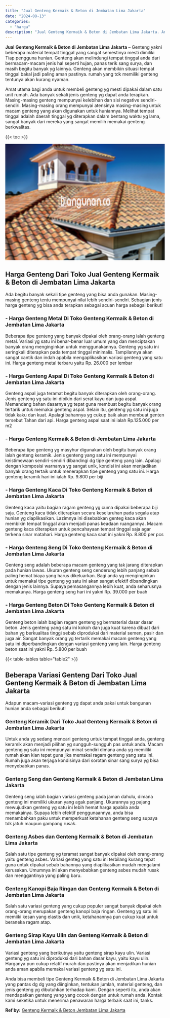 ```yaml
---
title: "Jual Genteng Kermaik & Beton di Jembatan Lima Jakarta"
date: "2024-08-13"
categories: 
  - "harga"
description: "Jual Genteng Kermaik & Beton di Jembatan Lima Jakarta. Anda bisa membeli tipe Genteng Kermaik & Beton di Jembatan Lima Jakarta yang pantas dg dg yang diingin..."
---
```


**Jual Genteng Kermaik & Beton di Jembatan Lima Jakarta** – Genteng yakni beberapa material tempat tinggal yang sangat semestinya mesti dimiliki Tiap pengguna hunian. Genteng akan melindungi tempat tinggal anda dari bermacam-macam jenis hal seperti hujan, panas terik sang surya, dan masih begitu banyak yg lainnya. Genteng akan membikin situasi tempat tinggal bakal jadi paling aman pastinya. rumah yang tdk memiliki genteng tentunya akan kurang nyaman.

Amat utama bagi anda untuk membeli genteng yg mesti dipakai dalam satu unit rumah. Ada banyak sekali jenis genteng yg dapat anda terapkan. Masing-masing genteng mempunyai kelebihan dan sisi negative sendiri-sendiri. Masing-masing orang mempunyai atensinya masing-masing untuk macam genteng yang akan digunakan untuk huniannya. Melihat tempat tinggal adalah daerah tinggal yg diterapkan dalam bentang waktu yg lama, sangat banyak dari mereka yang sangat memilih memakai genteng berkwalitas.

{{< toc >}}

![Jual Genteng Kermaik & Beton di Jembatan Lima Jakarta](/images/genteng-minimalis-murah10.png)

## Harga Genteng Dari Toko Jual Genteng Kermaik & Beton di Jembatan Lima Jakarta

Ada begitu banyak sekali tipe genteng yang bisa anda gunakan. Masing-masing genteng tentu mempunyai nilai lebih sendiri-sendiri. Sebagian jenis harga genteng yg bisa anda terapkan sebagai acuan harga sebagai berikut!

### \- Harga Genteng Metal Di Toko Genteng Kermaik & Beton di Jembatan Lima Jakarta

Beberapa tipe genteng yang banyak dipakai oleh orang-orang ialah genteng metal. Variasi yg satu ini benar-benar luar umum yang dan menciptakan banyak orang menginginkan untuk menggunakannya. Genteng yg satu ini seringkali diterapkan pada tempat tinggal minimalis. Tampilannya akan sangat cantik dan indah apabila mengaplikasikan variasi genteng yang satu ini. Harga genteng metal terbaru yaitu Rp. 26.000 per lembar

### \- Harga Genteng Aspal Di Toko Genteng Kermaik & Beton di Jembatan Lima Jakarta

Genteng aspal juga teramat begitu banyak diterapkan oleh orang-orang. Jenis genteng yg satu ini dibikin dari serat kayu dan juga aspal. Memandang bahan dasarnya yg tepat guna membuat begitu banyak orang tertarik untuk memakai genteng aspal. Selain itu, genteng yg satu ini juga tidak kaku dan kuat. Apalagi bahannya yg cukup baik akan membuat genten tersebut Tahan dari api. Harga genteng aspal saat ini ialah Rp.125.000 per m2

### \- Harga Genteng Kermaik & Beton di Jembatan Lima Jakarta

Beberapa tipe genteng yg masyhur digunakan oleh begitu banyak orang ialah genteng keramik. Jenis genteng yang satu ini mempunyai keistimewaan sendiri-sendiri dibandingi dg tipe genteng yang lain. Apalagi dengan komposisi warnanya yg sangat unik, kondisi ini akan menjadikan banyak orang tertaik untuk menerapkan tipe genteng yang satu ini. Harga genteng keramik hari ini ialah Rp. 9.800 per biji

### \- Harga Genteng Kaca Di Toko Genteng Kermaik & Beton di Jembatan Lima Jakarta

Genteng kaca yaitu bagian ragam genteng yg cuma dipakai beberapa biji saja. Genteng kaca tidak diterapkan secara keseluruhan pada segala atap hunian yg diaplikasikan. Lazimnya ini disebabkan genteg kaca akan membikin tempat tinggal akan menjadi panas keadaan ruangannya. Macam genteng kaca diterapkan untuk pencahayaan tempat tinggal saja agar terkena sinar matahari. Harga genteng kaca saat ini yakni Rp. 8.800 per pcs

### \- Harga Genteng Seng Di Toko Genteng Kermaik & Beton di Jembatan Lima Jakarta

Genteng seng adalah beberapa macam genteng yang tak jarang diterapkan pada hunian lawas. Ukuran genteng seng cenderung lebih panjang sebab paling hemat biaya yang harus dikeluarkan. Bagi anda yg menginginkan untuk memakai tipe genteng yg satu ini akan sangat efektif dibandingkan dengan jenis lainnya. Supaya pemasangannya lebih kuat, anda seharusnya memakunya. Harga genteng seng hari ini yakni Rp. 39.000 per buah

### \- Harga Genteng Beton Di Toko Genteng Kermaik & Beton di Jembatan Lima Jakarta

Genteng beton ialah bagian ragam genteng yg bermaterial dasar dasar beton. Jenis genteng yang satu ini kokoh dan juga kuat karena dibuat dari bahan yg berkualitas tinggi sebab diproduksi dari material semen, pasir dan juga air. Sangat banyak orang yg tertarik memakai macam genteng yang satu ini diperbandingkan dengan variasi genteng yang lain. Harga genteng beton saat ini yakni Rp. 5.800 per buah

{{< table-tables table="table2" >}}

## Beberapa Variasi Genteng Dari Toko Jual Genteng Kermaik & Beton di Jembatan Lima Jakarta

Adapun macam-variasi genteng yg dapat anda pakai untuk bangunan hunian anda sebagai berikut!

### Genteng Keramik Dari Toko Jual Genteng Kermaik & Beton di Jembatan Lima Jakarta

Untuk anda yg sedang mencari genteng untuk tempat tinggal anda, genteng keramik akan menjadi pilihan yg sungguh-sungguh pas untuk anda. Macam genteng yg satu ini mempunyai minat sendiri dimana anda yg memiliki rumah akan kian tepat guna jika memakai ragam genteng yang satu ini. Rumah juga akan terjaga kondisinya dari sorotan sinar sang surya yg bisa menyebabkan panas.

### Genteng Seng dan Genteng Kermaik & Beton di Jembatan Lima Jakarta

Genteng seng ialah bagian variasi genteng pada jaman dahulu, dimana genteng ini memiliki ukuran yang agak panjang. Ukurannya yg pajang mewujudkan genteng yg satu ini lebih hemat harga apabila anda memakainya. Supaya lebih efektif penggunaannya, anda bisa menambahkan paku untuk memperkuat ketahanan genteng seng supaya tdk jatuh maupun gampang rusak.

### Genteng Asbes dan Genteng Kermaik & Beton di Jembatan Lima Jakarta

Salah satu tipe genteng yg teramat sangat banyak dipakai oleh orang-orang yaitu genteng asbes. Variasi genteg yang satu ini terbilang kurang tepat guna untuk dipakai sebab bahannya yang diaplikasikan mudah mengalami kerusakan. Umumnya ini akan menyebabkan genteng asbes mudah rusak dan menggantinya yang paling baru.

### Genteng Kanopi Baja Ringan dan Genteng Kermaik & Beton di Jembatan Lima Jakarta

Salah satu variasi genteng yang cukup populer sangat banyak dipakai oleh orang-orang merupakan genteng kanopi baja ringan. Genteng yg satu ini memiiki kesan yang elastis dan unik, ketahanannya pun cukup kuat untuk beraneka ragam atap.

### Genteng Sirap Kayu Ulin dan Genteng Kermaik & Beton di Jembatan Lima Jakarta

Variasi genteng yang berikutnya yaitu genteng sirap kayu ulin. Variasi genteng yg satu ini diproduksi dari bahan dasar kayu, yaitu kayu ulin. Harganya pun cukup relatif murah dan pastinya akan menjadikan hunian anda aman apabila memakai variasi genteng yg satu ini.

Anda bisa membeli tipe Genteng Kermaik & Beton di Jembatan Lima Jakarta yang pantas dg dg yang diinginkan, tentukan jumlah, material genteng, dan jenis genteng yg dibutuhkan terhadap kami. Dengan seperti itu, anda akan mendapatkan genteng yang yang cocok dengan untuk rumah anda. Kontak kami seketika untuk menerima penawaran harga terbaik saat ini, tanks.

**Ref by:**  [Genteng Kermaik & Beton  Jembatan Lima Jakarta](https://id.wikipedia.org/wiki/Genteng)
